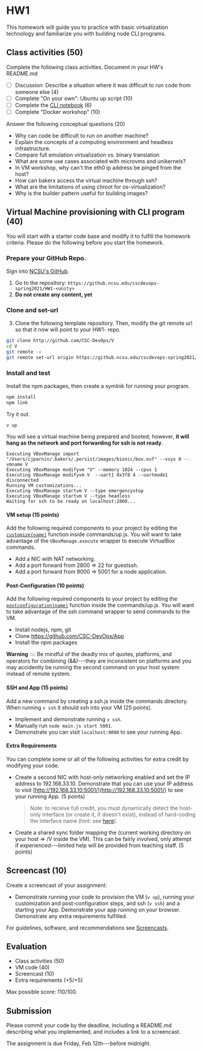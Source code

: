 # HW1

This homework will guide you to practice with basic virtualization technology and familiarize you with building node CLI programs.

## Class activities (50)

Complete the following class activities. Document in your HW's README.md

* [ ] Discussion: Describe a situation where it was difficult to run code from someone else (4)
* [ ] Complete "On your own": Ubuntu up script (10)
* [ ] Complete the [CLI notebook](https://docable.cloud/chrisparnin/notebooks/nodejs/CLI/cli.md) (6)
* [ ] Complete "Docker workshop" (10)

Answer the following conceptual questions (20)

* Why can code be difficult to run on another machine? 
* Explain the concepts of a computing environment and headless infrastructure.
* Compare full emulation virtualization vs. binary translation
* What are some use cases associated with microvms and unikernels?
* In VM workshop, why can't the eth0 ip address be pinged from the host?
* How can bakerx access the virtual machine through ssh?
* What are the limitations of using chroot for os-virtualization?
* Why is the builder pattern useful for building images?

## Virtual Machine provisioning with CLI program (40)

You will start with a starter code base and modify it to fulfill the homework criteria.
Please do the following before you start the homework.

### Prepare your GitHub Repo.

Sign into [NCSU's GitHub](https://github.ncsu.edu/).

1. Go to the repository: `https://github.ncsu.edu/cscdevops-spring2021/HW1-<unity>`
2. **Do not create any content, yet**
 
### Clone and set-url

3. Clone the following template repository. Then, modify the git remote url so that it now will point to your HW1-<unity> repo.

```bash
git clone http://github.com/CSC-DevOps/V
cd V
git remote -v
git remote set-url origin https://github.ncsu.edu/cscdevops-spring2021/HW1-<unity>
```

### Install and test

Install the npm packages, then create a symlink for running your program.
```bash
npm install
npm link
```

Try it out.
```
v up
```

You will see a virtual machine being prepared and booted; however, **it will hang as the network and port forwarding for ssh is not ready**.

```
Executing VBoxManage import "/Users/cjparnin/.bakerx/.persist/images/bionic/box.ovf" --vsys 0 --vmname V
Executing VBoxManage modifyvm "V" --memory 1024 --cpus 1
Executing VBoxManage modifyvm V  --uart1 0x3f8 4 --uartmode1 disconnected
Running VM customizations...
Executing VBoxManage startvm V --type emergencystop
Executing VBoxManage startvm V --type headless
Waiting for ssh to be ready on localhost:2800...
```

#### VM setup (15 points)

Add the following required components to your project by editing the [`customize(name)`](https://github.com/CSC-DevOps/V/blob/14c48245080b6eb8968175bd07d48a810dc4c3ea/commands/up.js#L92-L95) function inside commands/up.js. You will want to take advantage of the `VBoxManage.execute` wrapper to execute VirtualBox commands.

* Add a NIC with NAT networking.
* Add a port forward from 2800 => 22 for guestssh.
* Add a port forward from 9000 => 5001 for a node application.

#### Post-Configuration (10 points)

Add the following required components to your project by editing the [`postconfiguration(name)`](https://github.com/CSC-DevOps/V/blob/master/commands/up.js#L100) function inside the commands/up.js. You will want to take advantage of the ssh command wrapper to send commands to the VM.

* Install nodejs, npm, git
* Clone https://github.com/CSC-DevOps/App
* Install the npm packages

**Warning** 💥: Be mindful of the deadly mix of quotes, platforms, and operators for combining (&&)---they are inconsistent on platforms and you may accidently be running the second command on your host system instead of remote system.

#### SSH and App (15 points)

Add a new command by creating a ssh.js inside the commands directory. 
When running `v ssh` it should ssh into your VM (25 points).

* Implement and demonstrate running `v ssh`.
* Manually run `node main.js start 5001`.
* Demonstrate you can visit `localhost:9000` to see your running App.

#### Extra Requirements

You can complete some or all of the following activities for extra credit by modifying your code.

* Create a second NIC with host-only networking enabled and set the IP address to 192.168.33.10. Demonstrate that you can use your IP address to visit [http://192.168.33.10:5001/](http://192.168.33.10:5001/) to see your running App. (5 points)
  > Note: to receive full credit, you must dynamically detect the host-only interface (or create it, if doesn't exist), instead of hard-coding the interface name (hint: see [here](https://www.virtualbox.org/manual/ch08.html#idp16668048)).

* Create a shared sync folder mapping the (current working directory on your host => /V inside the VM). This can be fairly involved, only attempt if experienced---limited help will be provided from teaching staff. (5 points)

## Screencast (10)

Create a screencast of your assignment:

* Demonstrate running your code to provision the VM (`v up`), running your customization and post-configuration steps, and ssh (`v ssh`) and a starting your App. Demonstrate your app running on your browser. Demonstrate any extra requirements fulfilled.

For guidelines, software, and recommendations see [Screencasts](Screencasts.md).

## Evaluation

* Class activities (50)
* VM code (40)
* Screencast (10)
* Extra requirements (+5/+5)

Max possible score: 110/100.

## Submission

Please commit your code by the deadline, including a README.md describing what you implemented, and includes a link to a screencast.

The assignment is due Friday, Feb 12th---before midnight.
